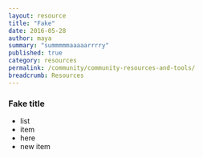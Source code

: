 ```yaml
---
layout: resource
title: "Fake"
date: 2016-05-28
author: maya
summary: "summmmmaaaaarrrry"
published: true
category: resources
permalink: /community/community-resources-and-tools/
breadcrumb: Resources
---
```


### Fake title
- list
- item
- here
- new item

